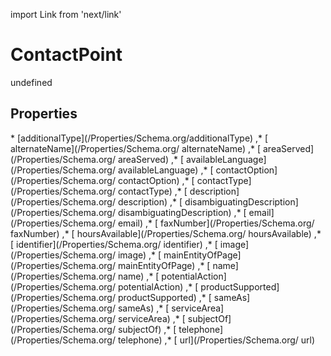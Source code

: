 import Link from 'next/link'
# ContactPoint

undefined

## Properties

<Grid>
* [additionalType](/Properties/Schema.org/additionalType)
,* [ alternateName](/Properties/Schema.org/ alternateName)
,* [ areaServed](/Properties/Schema.org/ areaServed)
,* [ availableLanguage](/Properties/Schema.org/ availableLanguage)
,* [ contactOption](/Properties/Schema.org/ contactOption)
,* [ contactType](/Properties/Schema.org/ contactType)
,* [ description](/Properties/Schema.org/ description)
,* [ disambiguatingDescription](/Properties/Schema.org/ disambiguatingDescription)
,* [ email](/Properties/Schema.org/ email)
,* [ faxNumber](/Properties/Schema.org/ faxNumber)
,* [ hoursAvailable](/Properties/Schema.org/ hoursAvailable)
,* [ identifier](/Properties/Schema.org/ identifier)
,* [ image](/Properties/Schema.org/ image)
,* [ mainEntityOfPage](/Properties/Schema.org/ mainEntityOfPage)
,* [ name](/Properties/Schema.org/ name)
,* [ potentialAction](/Properties/Schema.org/ potentialAction)
,* [ productSupported](/Properties/Schema.org/ productSupported)
,* [ sameAs](/Properties/Schema.org/ sameAs)
,* [ serviceArea](/Properties/Schema.org/ serviceArea)
,* [ subjectOf](/Properties/Schema.org/ subjectOf)
,* [ telephone](/Properties/Schema.org/ telephone)
,* [ url](/Properties/Schema.org/ url)

</Grid>

